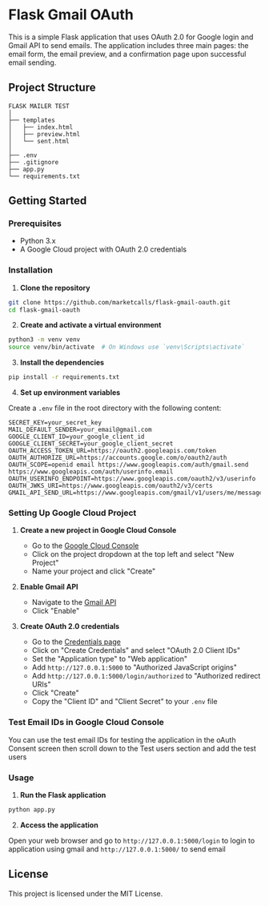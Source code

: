 
# Flask Gmail OAuth 

This is a simple Flask application that uses OAuth 2.0 for Google login and Gmail API to send emails. The application includes three main pages: the email form, the email preview, and a confirmation page upon successful email sending.

## Project Structure

```
FLASK MAILER TEST
│
├── templates
│   ├── index.html
│   ├── preview.html
│   └── sent.html
│
├── .env
├── .gitignore
├── app.py
└── requirements.txt
```

## Getting Started

### Prerequisites

- Python 3.x
- A Google Cloud project with OAuth 2.0 credentials

### Installation

1. **Clone the repository**

```bash
git clone https://github.com/marketcalls/flask-gmail-oauth.git
cd flask-gmail-oauth
```

2. **Create and activate a virtual environment**

```bash
python3 -m venv venv
source venv/bin/activate  # On Windows use `venv\Scripts\activate`
```

3. **Install the dependencies**

```bash
pip install -r requirements.txt
```

4. **Set up environment variables**

Create a `.env` file in the root directory with the following content:

```plaintext
SECRET_KEY=your_secret_key
MAIL_DEFAULT_SENDER=your_email@gmail.com
GOOGLE_CLIENT_ID=your_google_client_id
GOOGLE_CLIENT_SECRET=your_google_client_secret
OAUTH_ACCESS_TOKEN_URL=https://oauth2.googleapis.com/token
OAUTH_AUTHORIZE_URL=https://accounts.google.com/o/oauth2/auth
OAUTH_SCOPE=openid email https://www.googleapis.com/auth/gmail.send https://www.googleapis.com/auth/userinfo.email
OAUTH_USERINFO_ENDPOINT=https://www.googleapis.com/oauth2/v3/userinfo
OAUTH_JWKS_URI=https://www.googleapis.com/oauth2/v3/certs
GMAIL_API_SEND_URL=https://www.googleapis.com/gmail/v1/users/me/messages/send
```

### Setting Up Google Cloud Project

1. **Create a new project in Google Cloud Console**
   - Go to the [Google Cloud Console](https://console.cloud.google.com/)
   - Click on the project dropdown at the top left and select "New Project"
   - Name your project and click "Create"

2. **Enable Gmail API**
   - Navigate to the [Gmail API](https://console.cloud.google.com/apis/library/gmail.googleapis.com)
   - Click "Enable"

3. **Create OAuth 2.0 credentials**
   - Go to the [Credentials page](https://console.cloud.google.com/apis/credentials)
   - Click on "Create Credentials" and select "OAuth 2.0 Client IDs"
   - Set the "Application type" to "Web application"
   - Add `http://127.0.0.1:5000` to "Authorized JavaScript origins"
   - Add `http://127.0.0.1:5000/login/authorized` to "Authorized redirect URIs"
   - Click "Create"
   - Copy the "Client ID" and "Client Secret" to your `.env` file

### Test Email IDs in Google Cloud Console

You can use the  test email IDs for testing the application in the oAuth Consent screen then
scroll down to the Test users section and add the test users 

### Usage

1. **Run the Flask application**

```bash
python app.py
```

2. **Access the application**

Open your web browser and go to `http://127.0.0.1:5000/login` to login to application using gmail
and `http://127.0.0.1:5000/` to send email



## License

This project is licensed under the MIT License.
